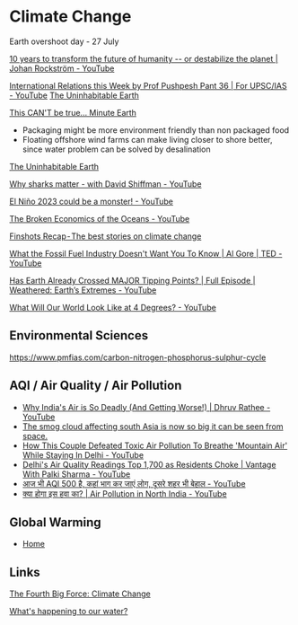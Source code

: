 # Climate Change

Earth overshoot day - 27 July

[10 years to transform the future of humanity -- or destabilize the planet | Johan Rockström - YouTube](https://www.youtube.com/watch?v=8Sl28fkrozE&ab_channel=TED)

[International Relations this Week by Prof Pushpesh Pant 36 | For UPSC/IAS - YouTube](https://www.youtube.com/watch?v=qEC4vfo9cn4)
[The Uninhabitable Earth](../../book-summaries/the-uninhabitable-earth)

[This CAN'T be true... Minute Earth](https://www.youtube.com/watch?v=1uTlC_nRb00)

- Packaging might be more environment friendly than non packaged food
- Floating offshore wind farms can make living closer to shore better, since water problem can be solved by desalination

[The Uninhabitable Earth](book-summaries/the-uninhabitable-earth.md)

[Why sharks matter - with David Shiffman - YouTube](https://www.youtube.com/watch?v=RYXQs1g8dw0&ab_channel=TheRoyalInstitution)

[El Niño 2023 could be a monster! - YouTube](https://www.youtube.com/watch?v=rwdxffEzQ9I)

[The Broken Economics of the Oceans - YouTube](https://www.youtube.com/watch?v=73ygHs4Kwcs)

[Finshots Recap - The best stories on climate change](https://finshots.in/archive/recap-2022-climate-change/)

[What the Fossil Fuel Industry Doesn't Want You To Know | Al Gore | TED - YouTube](https://www.youtube.com/watch?v=xgZC6da4mco)

[Has Earth Already Crossed MAJOR Tipping Points? | Full Episode | Weathered: Earth’s Extremes - YouTube](https://www.youtube.com/watch?v=YEH9nX5sudk)

[What Will Our World Look Like at 4 Degrees? - YouTube](https://www.youtube.com/watch?v=dFqR7gj32kc)

## Environmental Sciences

https://www.pmfias.com/carbon-nitrogen-phosphorus-sulphur-cycle

## AQI  / Air Quality / Air Pollution

- [Why India's Air is So Deadly (And Getting Worse!) \| Dhruv Rathee - YouTube](https://www.youtube.com/watch?v=Fzs5fEbT4ic)
- [The smog cloud affecting south Asia is now so big it can be seen from space.](http://youtube.com/post/Ugkx8EBGDYt_0gxEtEeKv2WO4Of7X4P4JZQJ)
- [How This Couple Defeated Toxic Air Pollution To Breathe 'Mountain Air' While Staying In Delhi - YouTube](https://www.youtube.com/watch?v=3l8G2ZViF9A&ab_channel=Mint)
- [Delhi's Air Quality Readings Top 1,700 as Residents Choke  | Vantage With Palki Sharma - YouTube](https://www.youtube.com/watch?v=C_cHsNWjBKE)
- [आज भी AQI 500 है, कहां भाग कर जाएं लोग, दूसरे शहर भी बेहाल - YouTube](https://www.youtube.com/watch?v=PdQ2M5DCPts)
- [क्या होगा इस हवा का? | Air Pollution in North India - YouTube](https://www.youtube.com/watch?v=tDAavaJN47E)

## Global Warming

- [Home](https://www.coolant.co/)

## Links

[The Fourth Big Force: Climate Change](https://www.linkedin.com/pulse/fourth-big-force-climate-change-ray-dalio-vmt5e/)

[What's happening to our water?](https://finshots.in/archive/whats-happening-to-our-water-atmospheric-water-generators-awg/)
